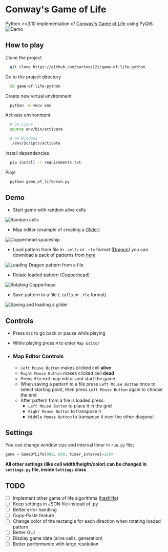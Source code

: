 # Conway's Game of Life

Python >=3.10 implementation of [Conway's Game of Life](https://www.conwaylife.com/wiki/Main_Page) using PyQt6
 ![Demo](https://i.imgur.com/8LKTHjZ.gif)

## How to play

Clone the project

```bash
  git clone https://github.com/bartosz121/game-of-life-python
```

Go to the project directory

```bash
  cd game-of-life-python
```

Create new virtual environment

```bash
  python -m venv env
```

Activate environment

```bash
  # on Linux
  source env/bin/activate

  # on Windows
  ./env/Scripts/activate
```

Install dependencies

```bash
  pip install -r requirements.txt
```

Play!

```bash
  python game_of_life/run.py
```

## Demo

 - Start game with random alive cells

 ![Random cells](https://i.imgur.com/kEARdGk.gif)
 - Map editor (example of creating a [Glider](https://www.conwaylife.com/wiki/Glider))

 ![Copperhead spaceship](https://i.imgur.com/kkJc0lV.gif)
 - Load pattern from file in `.cells` or `.rle` format ([Dragon](https://www.conwaylife.com/wiki/Dragon)) you can download a pack of patterns from [here](https://www.conwaylife.com/patterns/all.zip)

 ![Loading Dragon pattern from a file](https://i.imgur.com/MGLLk6V.gif)
 - Rotate loaded pattern ([Copperhead](https://www.conwaylife.com/wiki/Copperhead))

 ![Rotating Copperhead](https://i.imgur.com/ikCECLm.gif)
 - Save pattern to a file (`.cells` or `.rle` format)

 ![Saving and loading a glider](https://i.imgur.com/LoXKpkX.gif)

## Controls
- Press `ESC` to go back or pause while playing
- While playing press `M` to enter `Map Editor`

- ### **Map Editor Controls**
  - `Left Mouse Button` makes clicked cell **alive**
  - `Right Mouse Button` makes clicked cell **dead**
  - Press `M` to exit map editor and start the game
  - When saving a pattern to a file press `Left Mouse Button` once to select starting point, then press `Left Mouse Button` again to choose the end
  - After pattern from a file is loaded press:
    - `Left Mouse Button` to place it in the grid
    - `Right Mouse Button` to transpose it
    - `Middle Mouse Button` to transpose it over the other diagonal


## Settings

You can change window size and interval timer in `run.py` file;
```python
game = GameOfLife(800, 600, timer_interval=120)
```

**All other settings (like cell width/height/color) can be changed in `settings.py` file, inside `Settings` class**

## TODO

- [ ] Implement other game of life algorithms ([hashlife](https://johnhw.github.io/hashlife/index.md.html))
- [ ] Keep settings in JSON file instead of .py
- [ ] Better error handling
- [ ] Copy-Paste feature
- [ ] Change color of the rectangle for each direction when rotating loaded pattern
- [ ] Better GUI
- [ ] Display game data (alive cells, generation)
- [ ] Better performance with large resolution
